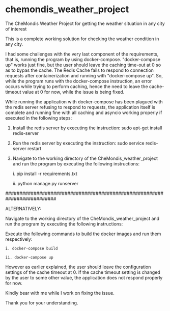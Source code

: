 # chemondis_weather_project
The CheMondis Weather Project for getting the weather situation in any city of interest

This is a complete working solution for checking the weather condition in any city.

I had some challenges with the very last component of the requirements, that is, running the program by using docker-compose. "docker-compose up" works just fine, but the user should leave the caching time-out at 0 so as to bypas the cache. The Redis Cache fails to respond to connection requests after containerization and running with "docker-compose up". So, while the program runs with the docker-compose instruction, an error occurs while trying to perform caching, hence the need to leave the cache-timeout value at 0 for now, while the issue is being fixed.

While running the application with docker-compose has been plagued with the redis server refusing to respond to requests, 
the application itself is complete and running fine with all caching and asyncio working properly if executed in the following steps:

1. Install the redis server by executing the instruction: sudo apt-get install redis-server 
2. Run the redis server by executing the instruction: sudo service redis-server restart 
3. Navigate to the working directory of the CheMondis_weather_project and run the program by executing the following instructions: 

    i. pip install -r requirements.txt
    
    ii. python manage.py runserver
    
 
##########################################################################

ALTERNATIVELY:

Navigate to the working directory of the CheMondis_weather_project and run the program by executing the following instructions: 

Execute the following commands to build the docker images and run them respectively: 

    i. docker-compose build

    ii. docker-compose up

However as earlier explained, the user should leave the configuration settings of the cache timeout at 0.
If the cache timeout setting is changed by the user to some other value, the application does not respond properly for now.


Kindly bear with me while I work on fixing the issue.

Thank you for your understanding.
